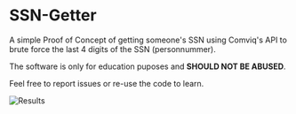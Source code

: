 # SSN-Getter

A simple Proof of Concept of getting someone's SSN using Comviq's API to brute force the last 4 digits of the SSN (personnummer).

The software is only for education puposes and <b>SHOULD NOT BE ABUSED</b>.

Feel free to report issues or re-use the code to learn.

![Results](https://i.imgur.com/bCNXBH4.png)

